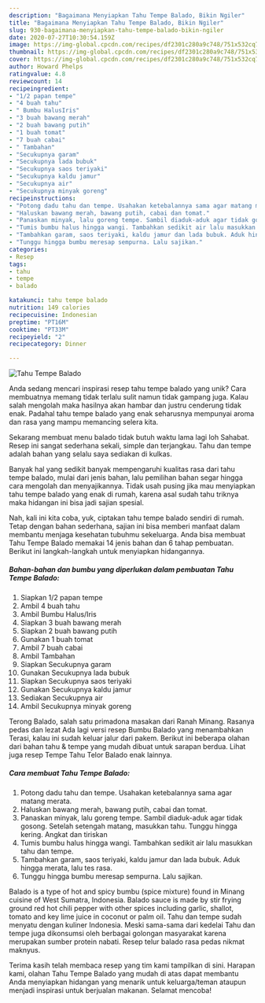 ```yaml
---
description: "Bagaimana Menyiapkan Tahu Tempe Balado, Bikin Ngiler"
title: "Bagaimana Menyiapkan Tahu Tempe Balado, Bikin Ngiler"
slug: 930-bagaimana-menyiapkan-tahu-tempe-balado-bikin-ngiler
date: 2020-07-27T10:30:54.159Z
image: https://img-global.cpcdn.com/recipes/df2301c280a9c748/751x532cq70/tahu-tempe-balado-foto-resep-utama.jpg
thumbnail: https://img-global.cpcdn.com/recipes/df2301c280a9c748/751x532cq70/tahu-tempe-balado-foto-resep-utama.jpg
cover: https://img-global.cpcdn.com/recipes/df2301c280a9c748/751x532cq70/tahu-tempe-balado-foto-resep-utama.jpg
author: Howard Phelps
ratingvalue: 4.8
reviewcount: 14
recipeingredient:
- "1/2 papan tempe"
- "4 buah tahu"
- " Bumbu HalusIris"
- "3 buah bawang merah"
- "2 buah bawang putih"
- "1 buah tomat"
- "7 buah cabai"
- " Tambahan"
- "Secukupnya garam"
- "Secukupnya lada bubuk"
- "Secukupnya saos teriyaki"
- "Secukupnya kaldu jamur"
- "Secukupnya air"
- "Secukupnya minyak goreng"
recipeinstructions:
- "Potong dadu tahu dan tempe. Usahakan ketebalannya sama agar matang merata."
- "Haluskan bawang merah, bawang putih, cabai dan tomat."
- "Panaskan minyak, lalu goreng tempe. Sambil diaduk-aduk agar tidak gosong. Setelah setengah matang, masukkan tahu. Tunggu hingga kering. Angkat dan tiriskan"
- "Tumis bumbu halus hingga wangi. Tambahkan sedikit air lalu masukkan tahu dan tempe."
- "Tambahkan garam, saos teriyaki, kaldu jamur dan lada bubuk. Aduk hingga merata, lalu tes rasa."
- "Tunggu hingga bumbu meresap sempurna. Lalu sajikan."
categories:
- Resep
tags:
- tahu
- tempe
- balado

katakunci: tahu tempe balado 
nutrition: 149 calories
recipecuisine: Indonesian
preptime: "PT16M"
cooktime: "PT33M"
recipeyield: "2"
recipecategory: Dinner

---
```



![Tahu Tempe Balado](https://img-global.cpcdn.com/recipes/df2301c280a9c748/751x532cq70/tahu-tempe-balado-foto-resep-utama.jpg)

Anda sedang mencari inspirasi resep tahu tempe balado yang unik? Cara membuatnya memang tidak terlalu sulit namun tidak gampang juga. Kalau salah mengolah maka hasilnya akan hambar dan justru cenderung tidak enak. Padahal tahu tempe balado yang enak seharusnya mempunyai aroma dan rasa yang mampu memancing selera kita.

Sekarang membuat menu balado tidak butuh waktu lama lagi loh Sahabat. Resep ini sangat sederhana sekali, simple dan terjangkau. Tahu dan tempe adalah bahan yang selalu saya sediakan di kulkas.

Banyak hal yang sedikit banyak mempengaruhi kualitas rasa dari tahu tempe balado, mulai dari jenis bahan, lalu pemilihan bahan segar hingga cara mengolah dan menyajikannya. Tidak usah pusing jika mau menyiapkan tahu tempe balado yang enak di rumah, karena asal sudah tahu triknya maka hidangan ini bisa jadi sajian spesial.


Nah, kali ini kita coba, yuk, ciptakan tahu tempe balado sendiri di rumah. Tetap dengan bahan sederhana, sajian ini bisa memberi manfaat dalam membantu menjaga kesehatan tubuhmu sekeluarga. Anda bisa membuat Tahu Tempe Balado memakai 14 jenis bahan dan 6 tahap pembuatan. Berikut ini langkah-langkah untuk menyiapkan hidangannya.

<!--inarticleads1-->

##### Bahan-bahan dan bumbu yang diperlukan dalam pembuatan Tahu Tempe Balado:

1. Siapkan 1/2 papan tempe
1. Ambil 4 buah tahu
1. Ambil  Bumbu Halus/Iris
1. Siapkan 3 buah bawang merah
1. Siapkan 2 buah bawang putih
1. Gunakan 1 buah tomat
1. Ambil 7 buah cabai
1. Ambil  Tambahan
1. Siapkan Secukupnya garam
1. Gunakan Secukupnya lada bubuk
1. Siapkan Secukupnya saos teriyaki
1. Gunakan Secukupnya kaldu jamur
1. Sediakan Secukupnya air
1. Ambil Secukupnya minyak goreng


Terong Balado, salah satu primadona masakan dari Ranah Minang. Rasanya pedas dan lezat Ada lagi versi resep Bumbu Balado yang menambahkan Terasi, kalau ini sudah keluar jalur dari pakem. Berikut ini beberapa olahan dari bahan tahu &amp; tempe yang mudah dibuat untuk sarapan berdua. Lihat juga resep Tempe Tahu Telor Balado enak lainnya. 

<!--inarticleads2-->

##### Cara membuat Tahu Tempe Balado:

1. Potong dadu tahu dan tempe. Usahakan ketebalannya sama agar matang merata.
1. Haluskan bawang merah, bawang putih, cabai dan tomat.
1. Panaskan minyak, lalu goreng tempe. Sambil diaduk-aduk agar tidak gosong. Setelah setengah matang, masukkan tahu. Tunggu hingga kering. Angkat dan tiriskan
1. Tumis bumbu halus hingga wangi. Tambahkan sedikit air lalu masukkan tahu dan tempe.
1. Tambahkan garam, saos teriyaki, kaldu jamur dan lada bubuk. Aduk hingga merata, lalu tes rasa.
1. Tunggu hingga bumbu meresap sempurna. Lalu sajikan.


Balado is a type of hot and spicy bumbu (spice mixture) found in Minang cuisine of West Sumatra, Indonesia. Balado sauce is made by stir frying ground red hot chili pepper with other spices including garlic, shallot, tomato and key lime juice in coconut or palm oil. Tahu dan tempe sudah menyatu dengan kuliner Indonesia. Meski sama-sama dari kedelai Tahu dan tempe juga dikonsumsi oleh berbagai golongan masyarakat karena merupakan sumber protein nabati. Resep telur balado rasa pedas nikmat maknyus. 

Terima kasih telah membaca resep yang tim kami tampilkan di sini. Harapan kami, olahan Tahu Tempe Balado yang mudah di atas dapat membantu Anda menyiapkan hidangan yang menarik untuk keluarga/teman ataupun menjadi inspirasi untuk berjualan makanan. Selamat mencoba!
